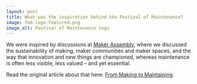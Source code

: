 ```yaml
---
layout: post
title: What was the inspiration behind the Festival of Maintenance?
image: fom-logo-featured.png
image_alt: Festival of Maintenance logo
---
```


We were inspired by discussions at [Maker Assembly](http://makerassembly.org/), where we discussed the sustainability of making, maker communities and maker spaces, and the way that innovation and new things are championed, whereas maintenance is often less visible, less valued – and yet essential. 

Read the original article about that here: [From Making to Maintaining](https://medium.com/@lbjames/from-making-to-maintaining-584ea0a9fe08).
